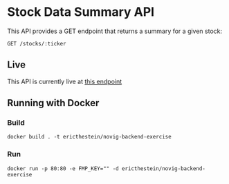 # Stock Data Summary API

This API provides a GET endpoint that returns a summary for a given stock:

```
GET /stocks/:ticker
```

## Live

This API is currently live at [this endpoint](https://stock-data-summary.alcka3a5fmha4.us-east-1.cs.amazonlightsail.com/stocks/meta)

## Running with Docker

### Build

```
docker build . -t ericthestein/novig-backend-exercise
```

### Run

```
docker run -p 80:80 -e FMP_KEY="" -d ericthestein/novig-backend-exercise
```
